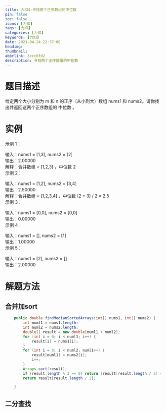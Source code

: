 ```yaml
---
title: 力扣4-寻找两个正序数组的中位数
pin: false
toc: false
icons: [力扣]
tags: [力扣]
categories: [力扣]
keywords: [力扣]
date: 2021-04-24 22:37:08
headimg: 
thumbnail: 
abbrlink: 3ccc0fd2
description: 寻找两个正序数组的中位数
---
```


# 题目描述
给定两个大小分别为 m 和 n 的正序（从小到大）数组 nums1 和 nums2。请你找出并返回这两个正序数组的 中位数 。

# 实例
示例 1：

输入：nums1 = [1,3], nums2 = [2]    
输出：2.00000    
解释：合并数组 = [1,2,3] ，中位数 2    
示例 2：    

输入：nums1 = [1,2], nums2 = [3,4]    
输出：2.50000    
解释：合并数组 = [1,2,3,4] ，中位数 (2 + 3) / 2 = 2.5    
示例 3：    

输入：nums1 = [0,0], nums2 = [0,0]    
输出：0.00000    
示例 4：    

输入：nums1 = [], nums2 = [1]    
输出：1.00000    
示例 5：    
    
输入：nums1 = [2], nums2 = []    
输出：2.00000    



# 解题方法

## 合并加sort

```java
    public double findMedianSortedArrays(int[] nums1, int[] nums2) {
        int numl1 = nums1.length;
        int numl2 = nums2.length;
        double[] result = new double[numl1 + numl2];
        for (int i = 0; i < numl1; i++) {
            result[i] = nums1[i];
        }
        for (int i = 0; i < numl2; numl1++) {
            result[numl1] = nums2[i];
            i++;
        }
        Arrays.sort(result);
        if (result.length % 2 == 0) return (result[result.length / 2] + result[result.length / 2 - 1]) / 2;
        return result[result.length / 2];

    }
```


## 二分查找

```java

```